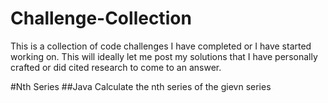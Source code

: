 # Challenge-Collection
This is a collection of code challenges I have completed or I have started working on. This will ideally let me post my solutions that I have personally crafted or did cited research to come to an answer. 

#Nth Series 
##Java
Calculate the nth series of the gievn series 
